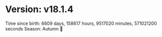 # Version: v18.1.4
Time since birth: 6609 days, 158617 hours, 9517020 minutes, 571021200 seconds
Season: Autumn 🍁
